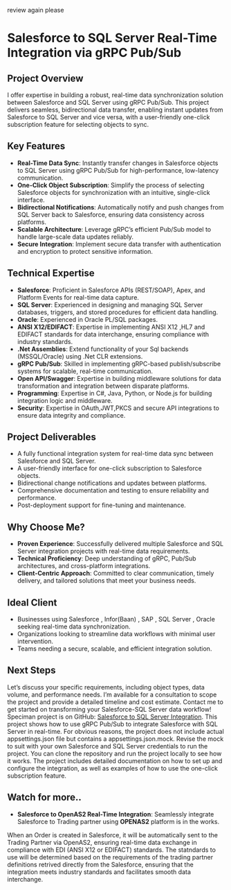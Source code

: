 review again please

# Salesforce to SQL Server Real-Time Integration via gRPC Pub/Sub

## Project Overview

I offer expertise in building a robust, real-time data synchronization solution between Salesforce and SQL Server using gRPC Pub/Sub. This project delivers seamless, bidirectional data transfer, enabling instant updates from Salesforce to SQL Server and vice versa, with a user-friendly one-click subscription feature for selecting objects to sync.

## Key Features

* **Real-Time Data Sync**: Instantly transfer changes in Salesforce objects to SQL Server using gRPC Pub/Sub for high-performance, low-latency communication.
* **One-Click Object Subscription**: Simplify the process of selecting Salesforce objects for synchronization with an intuitive, single-click interface.
* **Bidirectional Notifications**: Automatically notify and push changes from SQL Server back to Salesforce, ensuring data consistency across platforms.
* **Scalable Architecture**: Leverage gRPC’s efficient Pub/Sub model to handle large-scale data updates reliably.
* **Secure Integration**: Implement secure data transfer with authentication and encryption to protect sensitive information.

## Technical Expertise

* **Salesforce**: Proficient in Salesforce APIs (REST/SOAP), Apex, and Platform Events for real-time data capture.
* **SQL Server**: Experienced in designing and managing SQL Server databases, triggers, and stored procedures for efficient data handling.
* **Oracle**: Experienced in Oracle PL/SQL packages.
* **ANSI X12/EDIFACT**: Expertise in implementing ANSI X12 ,HL7 and EDIFACT standards for data interchange, ensuring compliance with industry standards.
* **.Net Assemblies**: Extend functionality of your Sql backends (MSSQL/Oracle) using .Net CLR extensions.
* **gRPC Pub/Sub**: Skilled in implementing gRPC-based publish/subscribe systems for scalable, real-time communication.
* **Open API/Swagger**: Expertise in building middleware solutions for data transformation and integration between disparate platforms.
* **Programming**: Expertise in C#, Java, Python, or Node.js for building integration logic and middleware.
* **Security**: Expertise in  OAuth,JWT,PKCS and secure API integrations to ensure data integrity and compliance.

## Project Deliverables

* A fully functional integration system for real-time data sync between Salesforce and SQL Server.
* A user-friendly interface for one-click subscription to Salesforce objects.
* Bidirectional change notifications and updates between platforms.
* Comprehensive documentation and testing to ensure reliability and performance.
* Post-deployment support for fine-tuning and maintenance.

## Why Choose Me?

* **Proven Experience**: Successfully delivered multiple Salesforce and SQL Server integration projects with real-time data requirements.
* **Technical Proficiency**: Deep understanding of gRPC, Pub/Sub architectures, and cross-platform integrations.
* **Client-Centric Approach**: Committed to clear communication, timely delivery, and tailored solutions that meet your business needs.

## Ideal Client

* Businesses using Salesforce , Infor(Baan) , SAP , SQL Server , Oracle  seeking real-time data synchronization.
* Organizations looking to streamline data workflows with minimal user intervention.
* Teams needing a secure, scalable, and efficient integration solution.

## Next Steps

Let’s discuss your specific requirements, including object types, data volume, and performance needs. I’m available for a consultation to scope the project and provide a detailed timeline and cost estimate. Contact me to get started on transforming your Salesforce-SQL Server data workflow!
Speciman project is on GitHub: [Salesforce to SQL Server Integration](https://github.com/apeiris/Salesforce-PubSub.git).
This project shows how to use gRPC Pub/Sub to integrate Salesforce with SQL Server in real-time.
For obvious reasons, the project does not include actual appsettings.json file but contains a appsettings.json.mock.
Revise the mock to suit with your own Salesforce and SQL Server credentials to run the project.
You can clone the repository and run the project locally to see how it works. The project includes detailed documentation on how to set up and configure the integration, as well as examples of how to use the one-click subscription feature.


## Watch for more..
* **Salesforce to OpenAS2 Real-Time Integration**: Seamlessly integrate Salesforce to Trading partner using **OPENAS2** platform is in the works. 

 When an Order is created in Salesforce, it will be automatically sent to the Trading Partner via OpenAS2, ensuring real-time data exchange in compliance with EDI (ANSI X12 or EDIFACT) standards.
 The statndards to use will be determined based on the requirements of the trading partner definitions retrived directly from the Salesforce, ensuring that the integration meets industry standards and facilitates smooth data interchange.
 

 

